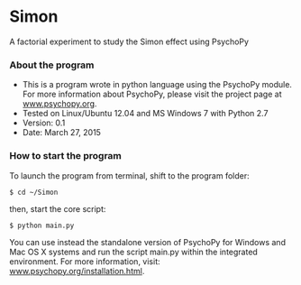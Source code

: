 Simon
=====

A factorial experiment to study the Simon effect using PsychoPy

### About the program
* This is a program wrote in python language using the PsychoPy module.
  For more information about PsychoPy, please visit the project page at www.psychopy.org.
* Tested on Linux/Ubuntu 12.04 and MS Windows 7 with Python 2.7
* Version: 0.1
* Date: March 27, 2015

### How to start the program

To launch the program from terminal, shift to the program folder:
```
$ cd ~/Simon
```

then, start the core script:
```
$ python main.py
```

You can use instead the standalone version of PsychoPy for Windows and Mac OS X systems and run the script main.py within the integrated environment. For more information, visit: www.psychopy.org/installation.html.
